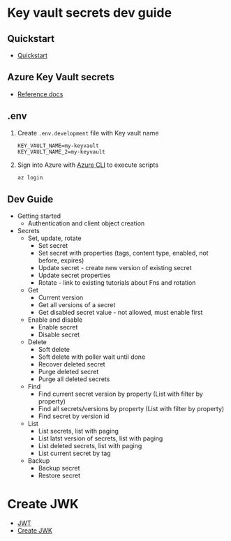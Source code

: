 # Key vault secrets dev guide

## Quickstart

* [Quickstart](https://learn.microsoft.com/azure/key-vault/secrets/quick-create-node?tabs=linux)

## Azure Key Vault secrets

* [Reference docs](https://learn.microsoft.com/javascript/api/overview/azure/keyvault-secrets-readme?view=azure-node-latest)


## .env

1. Create `.env.development` file with Key vault name

    ```
    KEY_VAULT_NAME=my-keyvault
    KEY_VAULT_NAME_2=my-keyvault
    ```

2. Sign into Azure with [Azure CLI](https://learn.microsoft.com/cli/azure/install-azure-cli) to execute scripts

    ```bash
    az login
    ```

## Dev Guide

* Getting started
    * Authentication and client object creation
* Secrets
    * Set, update, rotate
        * Set secret
        * Set secret with properties (tags, content type, enabled, not before, expires)
        * Update secret - create new version of existing secret
        * Update secret properties
        * Rotate - link to existing tutorials about Fns and rotation
    * Get
        * Current version
        * Get all versions of a secret
        * Get disabled secret value - not allowed, must enable first
    * Enable and disable
        * Enable secret
        * Disable secret
    * Delete
        * Soft delete
        * Soft delete with poller wait until done
        * Recover deleted secret
        * Purge deleted secret
        * Purge all deleted secrets
    * Find
        * Find current secret version by property (List with filter by property)
        * Find all secrets/versions by property (List with filter by property)
        * Find secret by version id
    * List
        * List secrets, list with paging
        * List latst version of secrets, list with paging
        * List deleted secrets, list with paging
        * List current secret by tag
    * Backup
        * Backup secret
        * Restore secret

# Create JWK

* [JWT](https://jwt.io/introduction/)
* [Create JWK](https://mkjwk.org/)